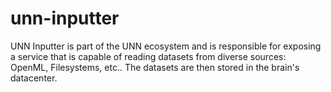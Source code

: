 # unn-inputter

UNN Inputter is part of the UNN ecosystem and is responsible for exposing a service that is capable of reading datasets from diverse sources: OpenML, Filesystems, etc.. The datasets are then stored in the brain's datacenter.
